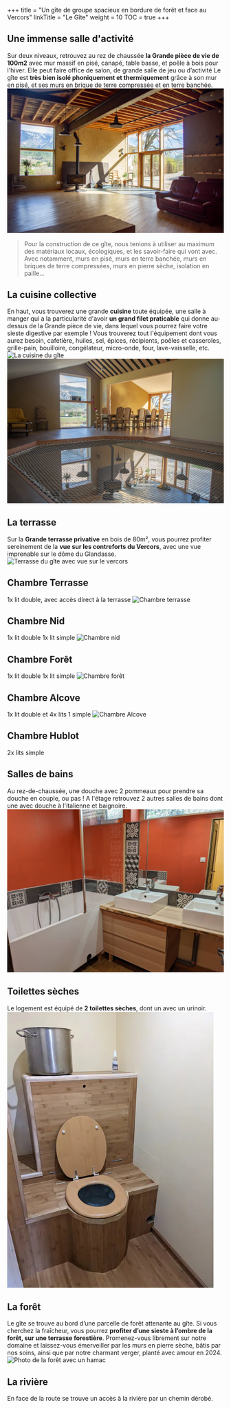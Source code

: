 +++
title = "Un gîte de groupe spacieux en bordure de forêt et face au Vercors"
linkTitle = "Le Gîte"
weight = 10 
TOC = true
+++

## Une immense salle d'activité

Sur deux niveaux, retrouvez au rez de chaussée **la Grande pièce de vie de
100m2** avec mur massif en pisé, canapé, table basse, et poêle à bois pour
l'hiver. Elle peut faire office de salon, de grande salle de jeu ou d’activité
Le gîte est **très bien isolé phoniquement et thermiquement** grâce à son mur en
pisé, et ses murs en brique de terre compressée et en terre banchée.
![grande salle d'activité avec baie vitrée](Grandesalle2.jpg)

> Pour la construction de ce gîte, nous tenions à utiliser au maximum des
> matériaux locaux, écologiques, et les savoir-faire qui vont avec. Avec
> notamment, murs en pisé, murs en terre banchée, murs en briques de terre
> compressées, murs en pierre sèche, isolation en paille...

## La cuisine collective

En haut, vous trouverez une grande **cuisine** toute équipée, une
salle à manger qui a la particularité d'avoir **un grand filet praticable** qui
donne au-dessus de la Grande pièce de vie, dans lequel vous pourrez faire votre
sieste digestive par exemple ! Vous trouverez tout l'équipement dont vous aurez
besoin, cafetière, huiles, sel, épices, récipients, poêles et casseroles,
grille-pain, bouilloire, congélateur, micro-onde, four, lave-vaisselle, etc.
![La cuisine du gîte](Cusine.jpg)
![Photo du filet entre la salle d'activité et la salle a manger](Filet.jpg)

## La terrasse

Sur la **Grande terrasse privative** en bois de 80m², vous pourrez profiter
sereinement de la **vue sur les contreforts du Vercors**, avec une vue
imprenable sur le dôme du Glandasse.
![Terrasse du gîte avec vue sur le vercors](terrasse.jpg)

## Chambre Terrasse

1x lit double, avec accès direct à la terrasse
![Chambre terrasse](chambresterrasse.jpg)

## Chambre Nid

1x lit double 1x lit simple ![Chambre nid](chambrenid.jpg)

## Chambre Forêt

1x lit double 1x lit simple ![Chambre forêt](chambreforet.jpg)

## Chambre Alcove

1x lit double et 4x lits 1 simple ![Chambre Alcove](chambrealcove.jpg)

## Chambre Hublot

2x lits simple

## Salles de bains

Au rez-de-chaussée, une douche avec 2 pommeaux pour prendre sa douche en couple,
ou pas ! A l'étage retrouvez 2 autres salles de bains dont une avec douche à
l'italienne et baignoire.
![Salle de bain avec douche et baignoire](salle_de_bain_1.jpg)

## Toilettes sèches

Le logement est équipé de **2 toilettes sèches**, dont un avec un urinoir.
![Toilettes seches](toilettes_seches.jpg)

## La forêt

Le gîte se trouve au bord d’une parcelle de forêt attenante au gîte. Si vous
cherchez la fraîcheur, vous pourrez **profiter d’une sieste à l’ombre de la
forêt, sur une terrasse forestière**. Promenez-vous librement sur notre domaine
et laissez-vous émerveiller par les murs en pierre sèche, bâtis par nos soins,
ainsi que par notre charmant verger, planté avec amour en 2024.
![Photo de la forêt avec un  hamac](foret_avec_hamac.jpg)

## La rivière

En face de la route se trouve un accès à la rivière par un chemin dérobé.

